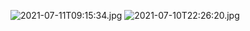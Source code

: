 ![2021-07-11T09:15:34.jpg](/assets/images/2021-07-11T09:15:34.jpg)
![2021-07-10T22:26:20.jpg](/assets/images/2021-07-10T22:26:20.jpg)
